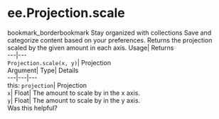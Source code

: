  
#  ee.Projection.scale 
bookmark_borderbookmark Stay organized with collections  Save and categorize content based on your preferences.
Returns the projection scaled by the given amount in each axis. 
Usage| Returns  
---|---  
`Projection.scale(x, y)`| Projection  
Argument| Type| Details  
---|---|---  
this: `projection`| Projection  
`x`| Float| The amount to scale by in the x axis.  
`y`| Float| The amount to scale by in the y axis.  
Was this helpful?
